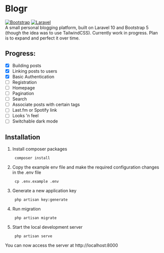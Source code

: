 # Blogr
[![Bootstrap][Bootstrap.com]][Bootstrap-url] [![Laravel][Laravel.com]][Laravel-url]  
A small personal blogging platform, built on Laravel 10 and Bootstrap 5 (though the idea was to use TailwindCSS). Currently work in progress. Plan is to expand and perfect it over time.

## Progress:
- [x] Building posts
- [x] Linking posts to users
- [x] Basic Authentication
- [ ] Registration
- [ ] Homepage
- [ ] Pagination
- [ ] Search
- [ ] Associate posts with certain tags
- [ ] Last.fm or Spotify link
- [ ] Looks 'n feel
- [ ] Switchable dark mode

## Installation
1. Install composer packages

        composer install

2. Copy the example env file and make the required configuration changes in the .env file

        cp .env.example .env

3. Generate a new application key

        php artisan key:generate

4. Run migration
   
        php artisan migrate

5. Start the local development server

        php artisan serve

You can now access the server at http://localhost:8000

[Laravel.com]: https://img.shields.io/badge/Laravel-FF2D20?style=for-the-badge&logo=laravel&logoColor=white
[Laravel-url]: https://laravel.com
[Bootstrap.com]: https://img.shields.io/badge/Bootstrap-563D7C?style=for-the-badge&logo=bootstrap&logoColor=white
[Bootstrap-url]: https://getbootstrap.com
